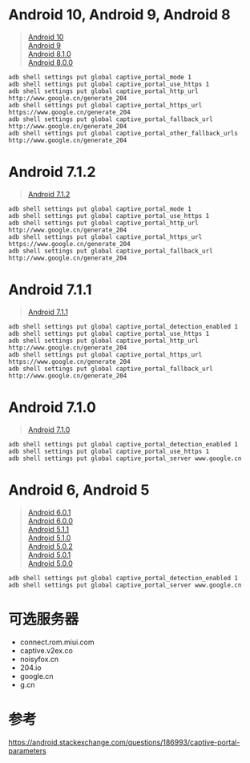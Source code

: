 # Android 10, Android 9, Android 8
> [Android 10](https://android.googlesource.com/platform/frameworks/base/+/refs/tags/android-q-preview-6/core/java/android/provider/Settings.java)   
> [Android 9](https://android.googlesource.com/platform/frameworks/base/+/android-9.0.0_r1/core/java/android/provider/Settings.java)  
> [Android 8.1.0](https://android.googlesource.com/platform/frameworks/base/+/android-8.1.0_r1/core/java/android/provider/Settings.java)  
> [Android 8.0.0](https://android.googlesource.com/platform/frameworks/base/+/android-8.0.0_r1/core/java/android/provider/Settings.java)  

``` shell
adb shell settings put global captive_portal_mode 1
adb shell settings put global captive_portal_use_https 1
adb shell settings put global captive_portal_http_url http://www.google.cn/generate_204
adb shell settings put global captive_portal_https_url https://www.google.cn/generate_204
adb shell settings put global captive_portal_fallback_url http://www.google.cn/generate_204
adb shell settings put global captive_portal_other_fallback_urls http://www.google.cn/generate_204
```

# Android 7.1.2
> [Android 7.1.2](https://android.googlesource.com/platform/frameworks/base/+/android-7.1.2_r1/core/java/android/provider/Settings.java)

``` shell
adb shell settings put global captive_portal_mode 1
adb shell settings put global captive_portal_use_https 1
adb shell settings put global captive_portal_http_url http://www.google.cn/generate_204
adb shell settings put global captive_portal_https_url https://www.google.cn/generate_204
adb shell settings put global captive_portal_fallback_url http://www.google.cn/generate_204
```

# Android 7.1.1
> [Android 7.1.1](https://android.googlesource.com/platform/frameworks/base/+/android-7.1.1_r1/core/java/android/provider/Settings.java)

``` shell
adb shell settings put global captive_portal_detection_enabled 1
adb shell settings put global captive_portal_use_https 1
adb shell settings put global captive_portal_http_url http://www.google.cn/generate_204
adb shell settings put global captive_portal_https_url https://www.google.cn/generate_204
adb shell settings put global captive_portal_fallback_url http://www.google.cn/generate_204
```

# Android 7.1.0
> [Android 7.1.0](https://android.googlesource.com/platform/frameworks/base/+/android-7.1.0_r1/core/java/android/provider/Settings.java)

``` shell
adb shell settings put global captive_portal_detection_enabled 1
adb shell settings put global captive_portal_use_https 1
adb shell settings put global captive_portal_server www.google.cn
```

# Android 6, Android 5
> [Android 6.0.1](https://android.googlesource.com/platform/frameworks/base/+/android-6.0.1_r1/core/java/android/provider/Settings.java)  
> [Android 6.0.0](https://android.googlesource.com/platform/frameworks/base/+/android-6.0.0_r1/core/java/android/provider/Settings.java)  
> [Android 5.1.1](https://android.googlesource.com/platform/frameworks/base/+/android-5.1.1_r1/core/java/android/provider/Settings.java)  
> [Android 5.1.0](https://android.googlesource.com/platform/frameworks/base/+/android-5.1.0_r1/core/java/android/provider/Settings.java)  
> [Android 5.0.2](https://android.googlesource.com/platform/frameworks/base/+/android-5.0.2_r1/core/java/android/provider/Settings.java)  
> [Android 5.0.1](https://android.googlesource.com/platform/frameworks/base/+/android-5.0.1_r1/core/java/android/provider/Settings.java)  
> [Android 5.0.0](https://android.googlesource.com/platform/frameworks/base/+/android-5.0.0_r1/core/java/android/provider/Settings.java)  

``` shell
adb shell settings put global captive_portal_detection_enabled 1
adb shell settings put global captive_portal_server www.google.cn
```

# 可选服务器
- connect.rom.miui.com
- captive.v2ex.co
- noisyfox.cn
- 204.io
- google.cn
- g.cn

# 参考
https://android.stackexchange.com/questions/186993/captive-portal-parameters
